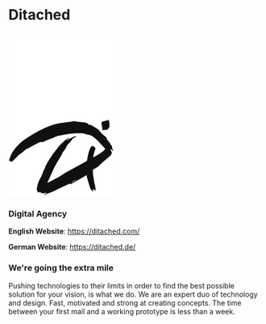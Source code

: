 # Ditached

![ditached.png](./ditached.png)

### Digital Agency

**English Website**: https://ditached.com/

**German Website**: https://ditached.de/

### We're going the extra mile

Pushing technologies to their limits in order to find the best possible solution for your vision, is what we do. We are an expert duo of technology and design. Fast, motivated and strong at creating concepts. The time between your first mail and a working prototype is less than a week.

